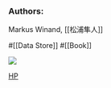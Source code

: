### Authors:
Markus Winand, [[松浦隼人]]

#[[Data Store]] #[[Book]]

![](https://sql-performance-explained.jp/static/9783950307849.GuXvgGvo.jpg)

[HP](https://sql-performance-explained.jp/)